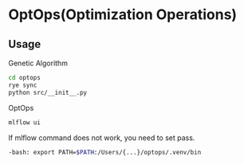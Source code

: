 # OptOps(Optimization Operations)
## Usage
Genetic Algorithm
```bash
cd optops
rye sync
python src/__init__.py
```

OptOps
```bash
mlflow ui
```

If mlflow command does not work, you need to set pass.
```bash
-bash: export PATH=$PATH:/Users/{...}/optops/.venv/bin 
```

